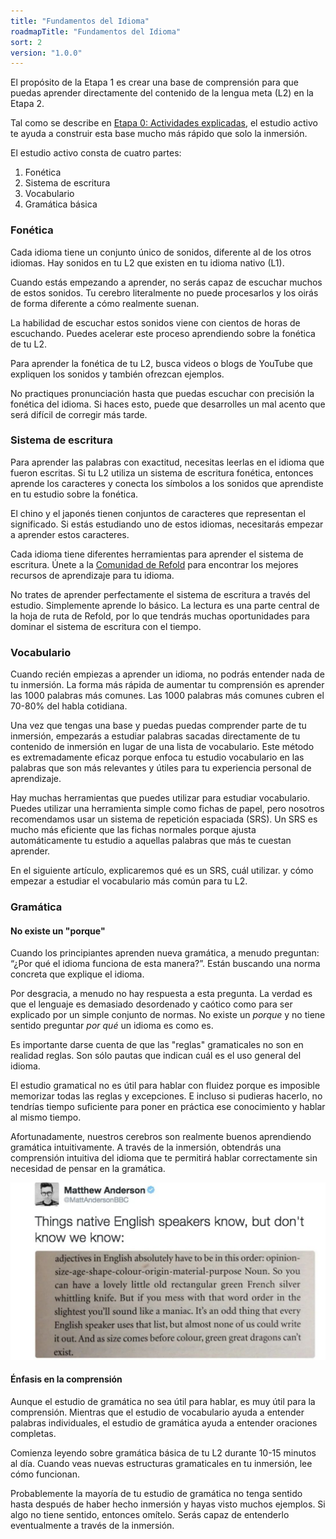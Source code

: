 ```yaml
---
title: "Fundamentos del Idioma"
roadmapTitle: "Fundamentos del Idioma"
sort: 2
version: "1.0.0"
---
```


El propósito de la Etapa 1 es crear una base de comprensión para que puedas aprender directamente del contenido de la lengua meta (L2) en la Etapa 2.

Tal como se describe en [Etapa 0: Actividades explicadas][0a-activities-explained], el estudio activo te ayuda a construir esta base mucho más rápido que solo la inmersión.

El estudio activo consta de cuatro partes:
1. Fonética
1. Sistema de escritura
1. Vocabulario
1. Gramática básica

### Fonética
Cada idioma tiene un conjunto único de sonidos, diferente al de los otros idiomas. Hay sonidos en tu L2 que existen en tu idioma nativo (L1).

Cuando estás empezando a aprender, no serás capaz de escuchar muchos de estos sonidos. Tu cerebro literalmente no puede procesarlos y los oirás de forma diferente a cómo realmente suenan.

La habilidad de escuchar estos sonidos viene con cientos de horas de escuchando. Puedes acelerar este proceso aprendiendo sobre la fonética de tu L2.

Para aprender la fonética de tu L2, busca videos o blogs de YouTube que expliquen los sonidos y también ofrezcan ejemplos.

No practiques pronunciación hasta que puedas escuchar con precisión la fonética del idioma. Si haces esto, puede que desarrolles un mal acento que será difícil de corregir más tarde.

### Sistema de escritura
Para aprender las palabras con exactitud, necesitas leerlas en el idioma que fueron escritas. Si tu L2 utiliza un sistema de escritura fonética, entonces aprende los caracteres y conecta los símbolos a los sonidos que aprendiste en tu estudio sobre la fonética.

El chino y el japonés tienen conjuntos de caracteres que representan el significado. Si estás estudiando uno de estos idiomas, necesitarás empezar a aprender estos caracteres.

Cada idioma tiene diferentes herramientas para aprender el sistema de escritura. Únete a la [Comunidad de Refold][join-link] para encontrar los mejores recursos de aprendizaje para tu idioma.

No trates de aprender perfectamente el sistema de escritura a través del estudio. Simplemente aprende lo básico. La lectura es una parte central de la hoja de ruta de Refold, por lo que tendrás muchas oportunidades para dominar el sistema de escritura con el tiempo.

### Vocabulario
Cuando recién empiezas a aprender un idioma, no podrás entender nada de tu inmersión. La forma más rápida de aumentar tu comprensión es aprender las 1000 palabras más comunes. Las 1000 palabras más comunes cubren el 70-80% del habla cotidiana.

Una vez que tengas una base y puedas puedas comprender parte de tu inmersión, empezarás a estudiar palabras sacadas directamente de tu contenido de inmersión en lugar de una lista de vocabulario. Este método es extremadamente eficaz porque enfoca tu estudio vocabulario en las palabras que son más relevantes y útiles para tu experiencia personal de aprendizaje.

Hay muchas herramientas que puedes utilizar para estudiar vocabulario. Puedes utilizar una herramienta simple como fichas de papel, pero nosotros recomendamos usar un sistema de repetición espaciada (SRS). Un SRS es mucho más eficiente que las fichas normales porque ajusta automáticamente tu estudio a aquellas palabras que más te cuestan aprender.

En el siguiente artículo, explicaremos qué es un SRS, cuál utilizar. y cómo empezar a estudiar el vocabulario más común para tu L2.

### Gramática
#### No existe un "porque"
Cuando los principiantes aprenden nueva gramática, a menudo preguntan: “¿Por qué el idioma funciona de esta manera?”. Están buscando una norma concreta que explique el idioma.

Por desgracia, a menudo no hay respuesta a esta pregunta. La verdad es que el lenguaje es demasiado desordenado y caótico como para ser explicado por un simple conjunto de normas. No existe un *porque* y no tiene sentido preguntar *por qué* un idioma es como es.

Es importante darse cuenta de que las "reglas" gramaticales no son en realidad reglas. Son sólo pautas que indican cuál es el uso general del idioma.

El estudio gramatical no es útil para hablar con fluidez porque es imposible memorizar todas las reglas y excepciones. E incluso si pudieras hacerlo, no tendrías tiempo suficiente para poner en práctica ese conocimiento y hablar al mismo tiempo.

Afortunadamente, nuestros cerebros son realmente buenos aprendiendo gramática intuitivamente. A través de la inmersión, obtendrás una comprensión intuitiva del idioma que te permitirá hablar correctamente sin necesidad de pensar en la gramática.

![](images/grammar-meme.jpg)

#### Énfasis en la comprensión
Aunque el estudio de gramática no sea útil para hablar, es muy útil para la comprensión. Mientras que el estudio de vocabulario ayuda a entender palabras individuales, el estudio de gramática ayuda a entender oraciones completas.

Comienza leyendo sobre gramática básica de tu L2 durante 10-15 minutos al día. Cuando veas nuevas estructuras gramaticales en tu inmersión, lee cómo funcionan.

Probablemente la mayoría de tu estudio de gramática no tenga sentido hasta después de haber hecho inmersión y hayas visto muchos ejemplos. Si algo no tiene sentido, entonces omítelo. Serás capaz de entenderlo eventualmente a través de la inmersión.



[join-link]: /join
[0a-activities-explained]: /simplified/stage-0/a/activities-explained
